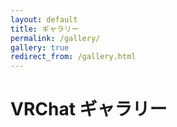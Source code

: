 ```yaml
---
layout: default
title: ギャラリー
permalink: /gallery/
gallery: true
redirect_from: /gallery.html
---
```


# VRChat ギャラリー

<div class="gallery-container" style="display: none;">
  <div class="gallery-grid">
    {% for image in site.static_files %}
      {% if image.path contains 'vrc-images' %}
        <div class="gallery-item" data-src="{{ site.baseurl }}{{ image.path }}">
          <img src="{{ site.baseurl }}{{ image.path }}" alt="VRChat Image" loading="lazy">
        </div>
      {% endif %}
    {% endfor %}
  </div>
</div>

<script>
  document.addEventListener('DOMContentLoaded', function() {
    // ギャラリーアイテムのクリック処理
    const galleryItems = document.querySelectorAll('.gallery-item');
    
    galleryItems.forEach(item => {
      item.addEventListener('click', function() {
        const imgSrc = this.getAttribute('data-src');
        
        // モーダルを作成
        const modal = document.createElement('div');
        modal.className = 'modal image-modal active';
        
        // モーダルの内容
        modal.innerHTML = `
          <div class="modal-image-container">
            <img src="${imgSrc}" alt="VRChat Image (Large)">
            <button class="close-modal">×</button>
          </div>
        `;
        
        // bodyに追加
        document.body.appendChild(modal);
        
        // 閉じるボタンのイベント
        modal.querySelector('.close-modal').addEventListener('click', function() {
          modal.classList.add('fade-out');
          setTimeout(() => {
            modal.remove();
          }, 300);
        });
        
        // モーダル背景クリックで閉じる
        modal.addEventListener('click', function(e) {
          if (e.target === modal) {
            modal.classList.add('fade-out');
            setTimeout(() => {
              modal.remove();
            }, 300);
          }
        });
      });
    });
  });
</script>

<style>
  .gallery-container {
    opacity: 0;
    transition: opacity 0.5s ease;
  }
  
  .gallery-container.visible {
    opacity: 1;
    display: block !important;
  }
  
  .image-modal {
    z-index: 2100;
  }
  
  .modal-image-container {
    max-width: 90vw;
    max-height: 90vh;
    margin: 0 auto;
    position: relative;
  }
  
  .modal-image-container img {
    max-width: 100%;
    max-height: 90vh;
    display: block;
    margin: 0 auto;
  }
  
  .close-modal {
    position: absolute;
    top: -30px;
    right: -30px;
    background: none;
    border: none;
    color: white;
    font-size: 2rem;
    cursor: pointer;
  }
  
  .fade-out {
    opacity: 0;
    transition: opacity 0.3s ease;
  }
</style>
